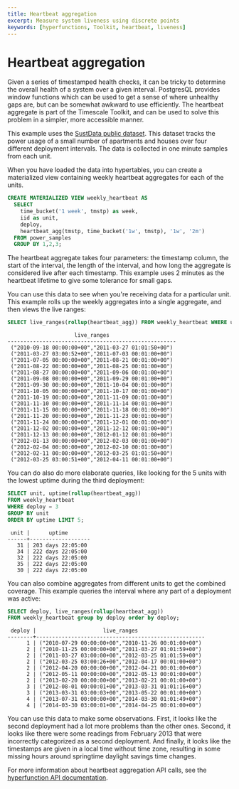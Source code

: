 ```yaml
---
title: Heartbeat aggregation
excerpt: Measure system liveness using discrete points
keywords: [hyperfunctions, Toolkit, heartbeat, liveness]
---
```


# Heartbeat aggregation

Given a series of timestamped health checks, it can be tricky to determine the
overall health of a system over a given interval. PostgresQL provides window
functions which can be used to get a sense of where unhealthy gaps are, but can
be somewhat awkward to use efficiently. The heartbeat aggregate is part of the
Timescale Toolkit, and can be used to solve this problem in a simpler, more
accessible manner.

This example uses the [SustData public dataset][sustdata]. This dataset tracks
the power usage of a small number of apartments and houses over four different
deployment intervals. The data is collected in one minute samples from each
unit.

When you have loaded the data into hypertables, you can create a materialized
view containing weekly heartbeat aggregates for each of the units.

```sql
CREATE MATERIALIZED VIEW weekly_heartbeat AS
  SELECT
    time_bucket('1 week', tmstp) as week,
    iid as unit,
    deploy,
    heartbeat_agg(tmstp, time_bucket('1w', tmstp), '1w', '2m')
  FROM power_samples
  GROUP BY 1,2,3;
```

The heartbeat aggregate takes four parameters: the timestamp column, the start
of the interval, the length of the interval, and how long the aggregate is
considered live after each timestamp. This example uses 2 minutes as the
heartbeat lifetime to give some tolerance for small gaps.

You can use this data to see when you're receiving data for a particular unit.
This example rolls up the weekly aggregates into a single aggregate, and then
views the live ranges:

```sql
SELECT live_ranges(rollup(heartbeat_agg)) FROM weekly_heartbeat WHERE unit = 17;
```

```output
                     live_ranges
-----------------------------------------------------
 ("2010-09-18 00:00:00+00","2011-03-27 01:01:50+00")
 ("2011-03-27 03:00:52+00","2011-07-03 00:01:00+00")
 ("2011-07-05 00:00:00+00","2011-08-21 00:01:00+00")
 ("2011-08-22 00:00:00+00","2011-08-25 00:01:00+00")
 ("2011-08-27 00:00:00+00","2011-09-06 00:01:00+00")
 ("2011-09-08 00:00:00+00","2011-09-29 00:01:00+00")
 ("2011-09-30 00:00:00+00","2011-10-04 00:01:00+00")
 ("2011-10-05 00:00:00+00","2011-10-17 00:01:00+00")
 ("2011-10-19 00:00:00+00","2011-11-09 00:01:00+00")
 ("2011-11-10 00:00:00+00","2011-11-14 00:01:00+00")
 ("2011-11-15 00:00:00+00","2011-11-18 00:01:00+00")
 ("2011-11-20 00:00:00+00","2011-11-23 00:01:00+00")
 ("2011-11-24 00:00:00+00","2011-12-01 00:01:00+00")
 ("2011-12-02 00:00:00+00","2011-12-12 00:01:00+00")
 ("2011-12-13 00:00:00+00","2012-01-12 00:01:00+00")
 ("2012-01-13 00:00:00+00","2012-02-03 00:01:00+00")
 ("2012-02-04 00:00:00+00","2012-02-10 00:01:00+00")
 ("2012-02-11 00:00:00+00","2012-03-25 01:01:50+00")
 ("2012-03-25 03:00:51+00","2012-04-11 00:01:00+00")
```

You can do also do more elaborate queries, like looking for the 5 units with the
lowest uptime during the third deployment:

```sql
SELECT unit, uptime(rollup(heartbeat_agg))
FROM weekly_heartbeat
WHERE deploy = 3
GROUP BY unit
ORDER BY uptime LIMIT 5;
```

```output
 unit |      uptime
------+-------------------
   31 | 203 days 22:05:00
   34 | 222 days 22:05:00
   32 | 222 days 22:05:00
   35 | 222 days 22:05:00
   30 | 222 days 22:05:00
```

You can also combine aggregates from different units to get the combined
coverage. This example queries the interval where any part of a deployment was
active:

```sql
SELECT deploy, live_ranges(rollup(heartbeat_agg))
FROM weekly_heartbeat group by deploy order by deploy;
```

```output
 deploy |                     live_ranges
--------+-----------------------------------------------------
      1 | ("2010-07-29 00:00:00+00","2010-11-26 00:01:00+00")
      2 | ("2010-11-25 00:00:00+00","2011-03-27 01:01:59+00")
      2 | ("2011-03-27 03:00:00+00","2012-03-25 01:01:59+00")
      2 | ("2012-03-25 03:00:26+00","2012-04-17 00:01:00+00")
      2 | ("2012-04-20 00:00:00+00","2012-04-21 00:01:00+00")
      2 | ("2012-05-11 00:00:00+00","2012-05-13 00:01:00+00")
      2 | ("2013-02-20 00:00:00+00","2013-02-21 00:01:00+00")
      3 | ("2012-08-01 00:00:01+00","2013-03-31 01:01:16+00")
      3 | ("2013-03-31 03:00:03+00","2013-05-22 00:01:00+00")
      4 | ("2013-07-31 00:00:00+00","2014-03-30 01:01:49+00")
      4 | ("2014-03-30 03:00:01+00","2014-04-25 00:01:00+00")
```

You can use this data to make some observations. First, it looks like the second
deployment had a lot more problems than the other ones. Second, it looks like
there were some readings from February 2013 that were incorrectly categorized as
a second deployment. And finally, it looks like the timestamps are given in a
local time without time zone, resulting in some missing hours around springtime
daylight savings time changes.

For more information about heartbeat aggregation API calls, see the
[hyperfunction API documentation][hyperfunctions-api-heartbeat-agg].

[sustdata]: https://osf.io/2ac8q/
[hyperfunctions-api-heartbeat-agg]: /api/:currentVersion:/hyperfunctions/state-tracking/heartbeat_agg/
